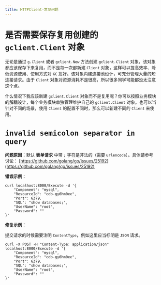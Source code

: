 ```yaml
---
title: HTTPClient-常见问题
---
```


# 是否需要保存复用创建的 `gclient.Client` 对象

无论是通过 `g.Client` 或者 `gclient.New` 方法创建 `gclient.Client` 对象，该对象都应该保存下来复用，而不是每一次都新建 `Client` 对象，这样可以提高效率、降低资源使用、使用方式对 `GC` 友好。该对象内建连接池设计，可充分管理大量的短连接请求。由于 `Client` 对象对资源消耗不是很高，所以很多同学可能都没太注意这个点。

什么情况下我应该新建 `gclient.Client` 对象而不是复用呢？你可以按照业务模块的解耦设计，每个业务模块单独管理维护自己的 `gclient.Client` 对象。也可以当针对不同的场景，使用 `Client` 的配置不同时，那么可以新建不同的 `Client` 来使用。

# `invalid semicolon separator in query`

**问题原因**：默认 **表单请求** 中带 `;` 字符是非法的（需要 `urlencode`）。具体请参考讨论： [https://github.com/golang/go/issues/25192](https://github.com/golang/go/issues/25192)

**错误示例**：

```
curl localhost:8000/Execute -d '{
	"Component": "mysql",
	"ResourceId": "cdb-gy6hm0ee",
	"Port": 6379,
	"SQL": "show databases;",
	"UserName": "root",
	"Password": ""
}'
```

**修复示例**：

提交请求的时候需要注明 `ContentType`，例如这里应当标明是 `JSON` 请求。

```
curl -X POST -H "Content-Type: application/json" localhost:8000/Execute -d '{
	"Component": "mysql",
	"ResourceId": "cdb-gy6hm0ee",
	"Port": 6379,
	"SQL": "show databases;",
	"UserName": "root",
	"Password": ""
}'
```
